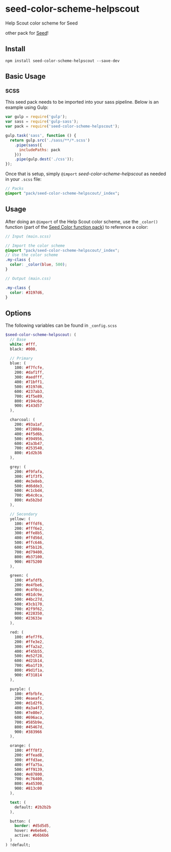 # seed-color-scheme-helpscout
Help Scout color scheme for Seed

other pack for [Seed](https://github.com/helpscout/seed)!

## Install
```
npm install seed-color-scheme-helpscout --save-dev
```


## Basic Usage

### SCSS
This seed pack needs to be imported into your sass pipeline. Below is an example using Gulp:


```javascript
var gulp = require('gulp');
var sass = require('gulp-sass');
var pack = require('seed-color-scheme-helpscout');

gulp.task('sass', function () {
  return gulp.src('./sass/**/*.scss')
    .pipe(sass({
      includePaths: pack
    }))
    .pipe(gulp.dest('./css'));
});
```

Once that is setup, simply `@import` *seed-color-scheme-helpscout* as needed in your `.scss` file:

```sass
// Packs
@import "pack/seed-color-scheme-helpscout/_index";
```


## Usage

After doing an `@import` of the Help Scout color scheme, use the `_color()` function (part of the [Seed Color function pack](https://github.com/helpscout/seed-color-fn/)) to reference a color:

```scss
// Input (main.scss)

// Import the color scheme
@import "pack/seed-color-scheme-helpscout/_index";
// Use the color scheme
.my-class {
  color: _color(blue, 500);
}
```

```scss
// Output (main.css)

.my-class {
  color: #3197d6,
}
```


## Options

The following variables can be found in `_config.scss`

```sass
$seed-color-scheme-helpscout: (
  // Base
  white: #fff,
  black: #000,

  // Primary
  blue: (
    100: #f7fcfe,
    200: #daf1ff,
    300: #aedfff,
    400: #71bff1,
    500: #3197d6,
    600: #237ab3,
    700: #1f5e89,
    800: #194c6e,
    900: #143d57
  ),

  charcoal: (
    200: #93a1af,
    300: #72808e,
    400: #4f5d6b,
    500: #394956,
    600: #2a3b47,
    700: #253540,
    800: #1d2b36
  ),

  grey: (
    200: #f9fafa,
    300: #f1f3f5,
    400: #e3e8eb,
    500: #d6dde3,
    600: #c1cbd4,
    700: #b4c0ca,
    800: #a5b2bd
  ),

  // Secondary
  yellow: (
    100: #fffdf6,
    200: #fff6e2,
    300: #ffe8b5,
    400: #ffd56d,
    500: #ffc646,
    600: #f5b126,
    700: #d79400,
    800: #b37100,
    900: #875200
  ),

  green: (
    100: #fafdfb,
    200: #e4fbe6,
    300: #c4f0ce,
    400: #81dc9e,
    500: #4bc27d,
    600: #3cb170,
    700: #2f9f62,
    800: #228350,
    900: #23633e
  ),

  red: (
    100: #fef7f6,
    200: #ffe3e2,
    300: #ffa2a2,
    400: #f45b55,
    500: #e52f28,
    600: #d21b14,
    700: #ba1f19,
    800: #9d1f1a,
    900: #731814
  ),

  purple: (
    100: #fbfbfe,
    200: #eaeafc,
    300: #d1d2f6,
    400: #a3a4f3,
    500: #7e80e7,
    600: #696aca,
    700: #585b9e,
    800: #45467d,
    900: #383966
  ),

  orange: (
    100: #fff8f2,
    200: #ffead8,
    300: #ffd3ae,
    400: #ffa75a,
    500: #ff9139,
    600: #e87800,
    700: #c76400,
    800: #a45300,
    900: #813c00
  ),

  text: (
    default: #2b2b2b
  ),

  button: (
    border: #d5d5d5,
    hover: #e6e6e6,
    active: #b6b6b6
  )
) !default;
```

